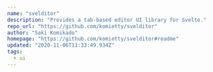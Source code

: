 ```yaml
---
name: "svelditor"
description: "Provides a tab-based editor UI library for Svelte."
repo_url: "https://github.com/komietty/svelditor"
author: "Saki Komikado"
homepage: "https://github.com/komietty/svelditor#readme"
updated: "2020-11-06T11:33:49.934Z"
tags: 
  - ui
---
```

